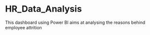 # HR_Data_Analysis
This dashboard using Power BI aims at analysing the reasons behind employee attrition
